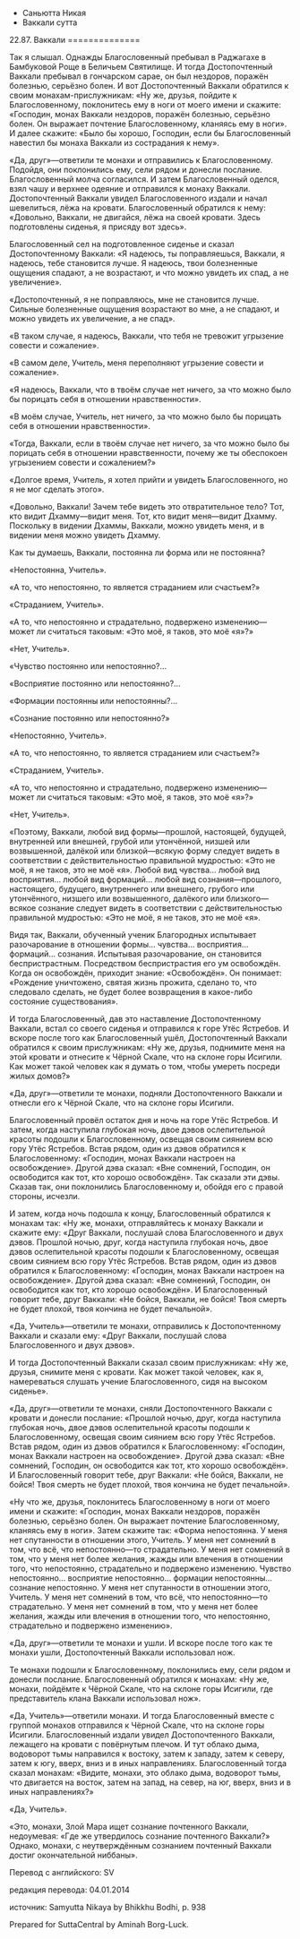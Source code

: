 









* Саньютта Никая
* Ваккали сутта


22\.87\. Ваккали
\=\=\=\=\=\=\=\=\=\=\=\=\=\=



Так я слышал\. Однажды Благословенный пребывал в Раджагахе в Бамбуковой Роще в Беличьем Святилище\. И тогда Достопочтенный Ваккали пребывал в гончарском сарае, он был нездоров, поражён болезнью, серьёзно болен\. И вот Достопочтенный Ваккали обратился к своим монахам\-прислужникам: «Ну же, друзья, пойдите к Благословенному, поклонитесь ему в ноги от моего имени и скажите: «Господин, монах Ваккали нездоров, поражён болезнью, серьёзно болен\. Он выражает почтение Благословенному, кланяясь ему в ноги»\. И далее скажите: «Было бы хорошо, Господин, если бы Благословенный навестил бы монаха Ваккали из сострадания к нему»\.


«Да, друг»—ответили те монахи и отправились к Благословенному\. Подойдя, они поклонились ему, сели рядом и донесли послание\. Благословенный молча согласился\. И затем Благословенный оделся, взял чашу и верхнее одеяние и отправился к монаху Ваккали\. Достопочтенный Ваккали увидел Благословенного издали и начал шевелиться, лёжа на кровати\. Благословенный обратился к нему: «Довольно, Ваккали, не двигайся, лёжа на своей кровати\. Здесь подготовлены сиденья, я присяду вот здесь»\.


Благословенный сел на подготовленное сиденье и сказал Достопочтенному Ваккали: «Я надеюсь, ты поправляешься, Ваккали, я надеюсь, тебе становится лучше\. Я надеюсь, твои болезненные ощущения спадают, а не возрастают, и что можно увидеть их спад, а не увеличение»\.


«Достопочтенный, я не поправляюсь, мне не становится лучше\. Сильные болезненные ощущения возрастают во мне, а не спадают, и можно увидеть их увеличение, а не спад»\.


«В таком случае, я надеюсь, Ваккали, что тебя не тревожит угрызение совести и сожаление»\.


«В самом деле, Учитель, меня переполняют угрызение совести и сожаление»\.


«Я надеюсь, Ваккали, что в твоём случае нет ничего, за что можно было бы порицать себя в отношении нравственности»\.


«В моём случае, Учитель, нет ничего, за что можно было бы порицать себя в отношении нравственности»\.


«Тогда, Ваккали, если в твоём случае нет ничего, за что можно было бы порицать себя в отношении нравственности, почему же ты обеспокоен угрызением совести и сожалением?»


«Долгое время, Учитель, я хотел прийти и увидеть Благословенного, но я не мог сделать этого»\.


«Довольно, Ваккали\! Зачем тебе видеть это отвратительное тело? Тот, кто видит Дхамму—видит меня\. Тот, кто видит меня—видит Дхамму\. Поскольку в видении Дхаммы, Ваккали, можно увидеть меня, и в видении меня можно увидеть Дхамму\.


Как ты думаешь, Ваккали, постоянна ли форма или не постоянна?


«Непостоянна, Учитель»\.


«А то, что непостоянно, то является страданием или счастьем?»


«Страданием, Учитель»\.


«А то, что непостоянно и страдательно, подвержено изменению—может ли считаться таковым: «Это моё, я таков, это моё «я»?»


«Нет, Учитель»\.


«Чувство постоянно или непостоянно?…


«Восприятие постоянно или непостоянно?…


«Формации постоянны или непостоянны?…


«Сознание постоянно или непостоянно?»


«Непостоянно, Учитель»\.


«А то, что непостоянно, то является страданием или счастьем?»


«Страданием, Учитель»\.


«А то, что непостоянно и страдательно, подвержено изменению—может ли считаться таковым: «Это моё, я таков, это моё «я»?»


«Нет, Учитель»\.


«Поэтому, Ваккали, любой вид формы—прошлой, настоящей, будущей, внутренней или внешней, грубой или утончённой, низшей или возвышенной, далёкой или близкой—всякую форму следует видеть в соответствии с действительностью правильной мудростью: «Это не моё, я не таков, это не моё «я»\. Любой вид чувства… любой вид восприятия… любой вид формаций… любой вид сознания—прошлого, настоящего, будущего, внутреннего или внешнего, грубого или утончённого, низшего или возвышенного, далёкого или близкого—всякое сознание следует видеть в соответствии с действительностью правильной мудростью: «Это не моё, я не таков, это не моё «я»\.


Видя так, Ваккали, обученный ученик Благородных испытывает разочарование в отношении формы… чувства… восприятия… формаций… сознания\. Испытывая разочарование, он становится беспристрастным\. Посредством беспристрастия его ум освобождён\. Когда он освобождён, приходит знание: «Освобождён»\. Он понимает: «Рождение уничтожено, святая жизнь прожита, сделано то, что следовало сделать, не будет более возвращения в какое\-либо состояние существования»\.


И тогда Благословенный, дав это наставление Достопочтенному Ваккали, встал со своего сиденья и отправился к горе Утёс Ястребов\. И вскоре после того как Благословенный ушёл, Достопочтенный Ваккали обратился к своим прислужникам: «Ну же, друзья, поднимите меня на этой кровати и отнесите к Чёрной Скале, что на склоне горы Исигили\. Как может такой человек как я думать о том, чтобы умереть посреди жилых домов?»


«Да, друг»—ответили те монахи, подняли Достопочтенного Ваккали и отнесли его к Чёрной Скале, что на склоне горы Исигили\.


Благословенный провёл остаток дня и ночь на горе Утёс Ястребов\. И затем, когда наступила глубокая ночь, двое дэвов ослепительной красоты подошли к Благословенному, освещая своим сиянием всю гору Утёс Ястребов\. Встав рядом, один из дэвов обратился к Благословенному: «Господин, монах Ваккали настроен на освобождение»\. Другой дэва сказал: «Вне сомнений, Господин, он освободится как тот, кто хорошо освобождён»\. Так сказали эти дэвы\. Сказав так, они поклонились Благословенному и, обойдя его с правой стороны, исчезли\.


И затем, когда ночь подошла к концу, Благословенный обратился к монахам так: «Ну же, монахи, отправляйтесь к монаху Ваккали и скажите ему: «Друг Ваккали, послушай слова Благословенного и двух дэвов\. Прошлой ночью, друг, когда наступила глубокая ночь, двое дэвов ослепительной красоты подошли к Благословенному, освещая своим сиянием всю гору Утёс Ястребов\. Встав рядом, один из дэвов обратился к Благословенному: «Господин, монах Ваккали настроен на освобождение»\. Другой дэва сказал: «Вне сомнений, Господин, он освободится как тот, кто хорошо освобождён»\. И Благословенный говорит тебе, друг Ваккали: «Не бойся, Ваккали, не бойся\! Твоя смерть не будет плохой, твоя кончина не будет печальной»\.


«Да, Учитель»—ответили те монахи, отправились к Достопочтенному Ваккали и сказали ему: «Друг Ваккали, послушай слова Благословенного и двух дэвов»\.


И тогда Достопочтенный Ваккали сказал своим прислужникам: «Ну же, друзья, снимите меня с кровати\. Как может такой человек, как я, намереваться слушать учение Благословенного, сидя на высоком сиденье»\.


«Да, друг»—ответили те монахи, сняли Достопочтенного Ваккали с кровати и донесли послание: «Прошлой ночью, друг, когда наступила глубокая ночь, двое дэвов ослепительной красоты подошли к Благословенному, освещая своим сиянием всю гору Утёс Ястребов\. Встав рядом, один из дэвов обратился к Благословенному: «Господин, монах Ваккали настроен на освобождение»\. Другой дэва сказал: «Вне сомнений, Господин, он освободится как тот, кто хорошо освобождён»\. И Благословенный говорит тебе, друг Ваккали: «Не бойся, Ваккали, не бойся\! Твоя смерть не будет плохой, твоя кончина не будет печальной»\.


«Ну что же, друзья, поклонитесь Благословенному в ноги от моего имени и скажите: «Господин, монах Ваккали нездоров, поражён болезнью, серьёзно болен\. Он выражает почтение Благословенному, кланяясь ему в ноги»\. Затем скажите так: «Форма непостоянна\. У меня нет спутанности в отношении этого, Учитель\. У меня нет сомнений в том, что всё, что непостоянно—то страдательно\. У меня нет сомнений в том, что у меня нет более желания, жажды или влечения в отношении того, что непостоянно, страдательно и подвержено изменению\. Чувство непостоянно… восприятие непостоянно… формации непостоянны… сознание непостоянно\. У меня нет спутанности в отношении этого, Учитель\. У меня нет сомнений в том, что всё, что непостоянно—то страдательно\. У меня нет сомнений в том, что у меня нет более желания, жажды или влечения в отношении того, что непостоянно, страдательно и подвержено изменению»\.


«Да, друг»—ответили те монахи и ушли\. И вскоре после того как те монахи ушли, Достопочтенный Ваккали использовал нож\.


Те монахи подошли к Благословенному, поклонились ему, сели рядом и донесли послание\. Благословенный обратился к монахам: «Ну же, монахи, пойдёмте к Чёрной Скале, что на склоне горы Исигили, где представитель клана Ваккали использовал нож»\.


«Да, Учитель»—ответили монахи\. И тогда Благословенный вместе с группой монахов отправился к Чёрной Скале, что на склоне горы Исигили\. Благословенный издали увидел Достопочтенного Ваккали, лежащего на кровати с повёрнутым плечом\. И тут облако дыма, водоворот тьмы направился к востоку, затем к западу, затем к северу, затем к югу, вверх, вниз и в иных направлениях\. Благословенный тогда сказал монахам: «Видите, монахи, это облако дыма, водоворот тьмы, что двигается на восток, затем на запад, на север, на юг, вверх, вниз и в иных направлениях?»


«Да, Учитель»\.


«Это, монахи, Злой Мара ищет сознание почтенного Ваккали, недоумевая: «Где же утвердилось сознание почтенного Ваккали?» Однако, монахи, с неутверждённым сознанием почтенный Ваккали достиг окончательной ниббаны»\.



Перевод с английского: SV


редакция перевода: 04\.01\.2014


источник: Samyutta Nikaya by Bhikkhu Bodhi, p\. 938


Prepared for SuttaCentral by Aminah Borg\-Luck\.






